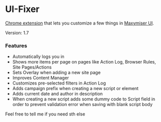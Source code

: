 # UI-Fixer
[Chrome extension](https://chrome.google.com/webstore/detail/ui-fixer/ocpdnkacigphdkeokobanmcinahdfnpd) that lets you customize a few things in [Maxymiser UI](https://ui61.maxymiser.com/).

Version: 1.7

### Features
* Automatically logs you in
* Shows more items per page on pages like Action Log, Browser Rules, Site Pages/Actions
* Sets Overlay when adding a new site page
* Improves Content Manager
* Customizes pre-selected filters in Action Log
* Adds campaign prefix when creating a new script or element
* Adds current date and author in description
* When creating a new script adds some dummy code to Script field in order to prevent validation error when saving with blank script body

Feel free to tell me if you need sth else